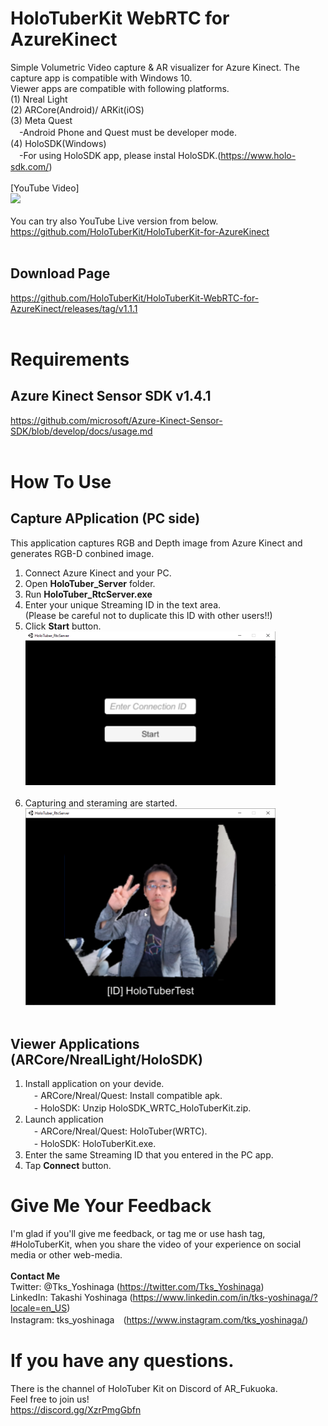 # HoloTuberKit WebRTC for AzureKinect
Simple Volumetric Video capture &amp; AR visualizer for Azure Kinect. 
The capture app is compatible with Windows 10.<br>
Viewer apps are compatible with following platforms.<br>
(1) Nreal Light<br>
(2) ARCore(Android)/ ARKit(iOS)<br>
(3) Meta Quest<br>
　-Android Phone and Quest must be developer mode.<br>
(4) HoloSDK(Windows)<br>
　-For using HoloSDK app, please instal HoloSDK.(https://www.holo-sdk.com/)
<br><br>
[YouTube Video]<br>
[![](https://img.youtube.com/vi/m_uFsbNz-Ko/0.jpg)](https://www.youtube.com/watch?v=m_uFsbNz-Ko)
<br><br>
You can try also YouTube Live version from below.<br>
https://github.com/HoloTuberKit/HoloTuberKit-for-AzureKinect
<br><br>
## Download Page
https://github.com/HoloTuberKit/HoloTuberKit-WebRTC-for-AzureKinect/releases/tag/v1.1.1
<br><br>

# Requirements
## Azure Kinect Sensor SDK v1.4.1
https://github.com/microsoft/Azure-Kinect-Sensor-SDK/blob/develop/docs/usage.md
<br><br>

# How To Use
## Capture APplication (PC side)
This application captures RGB and Depth image from Azure Kinect and generates RGB-D conbined image.<br>
1) Connect Azure Kinect and your PC.<br>
2) Open <b>HoloTuber_Server</b> folder.<br>
3) Run <b>HoloTuber_RtcServer.exe</b><br>
4) Enter your unique Streaming ID in the text area.<br>
(Please be careful not to duplicate this ID with other users!!)<br>
5) Click <b>Start</b> button.<br>
  <img src="/images/01.png" alt="" width="400"><br><br>
6) Capturing and steraming are started.<br>
  <img src="/images/02.png" alt="" width="400"><br><br>

## Viewer Applications (ARCore/NrealLight/HoloSDK)
1) Install application on your devide.<br>
　- ARCore/Nreal/Quest: Install compatible apk.<br>
　- HoloSDK: Unzip HoloSDK_WRTC_HoloTuberKit.zip.<br>
2) Launch application<br>
　- ARCore/Nreal/Quest: HoloTuber(WRTC).<br>
　- HoloSDK: HoloTuberKit.exe.<br>
2) Enter the same Streaming ID that you entered in the PC app.<br>
3) Tap <b>Connect</b> button.<br>

# Give Me Your Feedback
I'm glad if you'll give me feedback, or tag me or use hash tag, #HoloTuberKit, when you share the video of your experience on social media or other web-media.<br><br>
<b>Contact Me</b><br>
Twitter: @Tks_Yoshinaga (https://twitter.com/Tks_Yoshinaga)<br>
LinkedIn: Takashi Yoshinaga (https://www.linkedin.com/in/tks-yoshinaga/?locale=en_US)<br>
Instagram: tks_yoshinaga　(https://www.instagram.com/tks_yoshinaga/)<br>
# If you have any questions.
There is the channel of HoloTuber Kit on Discord of AR_Fukuoka.<br>
Feel free to join us!<br>
https://discord.gg/XzrPmgGbfn
<br><br>
<br>
